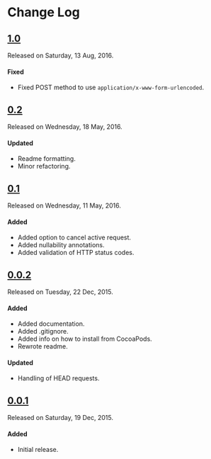 # Change Log

## [1.0](https://github.com/sudeepjaiswal/ASJNetworking/releases/tag/1.0)
Released on Saturday, 13 Aug, 2016.

#### Fixed
* Fixed POST method to use `application/x-www-form-urlencoded`.

## [0.2](https://github.com/sudeepjaiswal/ASJNetworking/releases/tag/0.2)
Released on Wednesday, 18 May, 2016.

#### Updated
* Readme formatting.
* Minor refactoring.

## [0.1](https://github.com/sudeepjaiswal/ASJNetworking/releases/tag/0.1)
Released on Wednesday, 11 May, 2016.

#### Added
* Added option to cancel active request.
* Added nullability annotations.
* Added validation of HTTP status codes.

## [0.0.2](https://github.com/sudeepjaiswal/ASJNetworking/releases/tag/0.0.2)
Released on Tuesday, 22 Dec, 2015.

#### Added
* Added documentation.
* Added .gitignore.
* Added info on how to install from CocoaPods.
* Rewrote readme.

#### Updated
* Handling of HEAD requests.

## [0.0.1](https://github.com/sudeepjaiswal/ASJNetworking/releases/tag/0.0.1)
Released on Saturday, 19 Dec, 2015.

#### Added
* Initial release.
